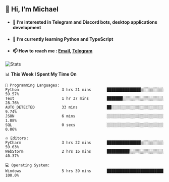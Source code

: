 ## 👋 Hi, I’m Michael
- #### 👀 I’m interested in Telegram and Discord bots, desktop applications development
- #### 🌱 I’m currently learning Python and TypeScript
- #### 📫 How to reach me : [Email](mailto:misha@kurapov.ru), [Telegram](https://t.me/mickr7)

![Stats](https://github-readme-stats.vercel.app/api?username=krpff&show_icons=true&theme=github_dark&hide_border=true&hide=issues&count_private=true&layout=compact)


<!--START_SECTION:waka-->
📊 **This Week I Spent My Time On** 

```text
💬 Programming Languages: 
Python                   3 hrs 21 mins       ███████████████░░░░░░░░░░   59.57% 
Text                     1 hr 37 mins        ███████░░░░░░░░░░░░░░░░░░   28.76% 
AUTO_DETECTED            33 mins             ██░░░░░░░░░░░░░░░░░░░░░░░   9.74% 
JSON                     6 mins              ░░░░░░░░░░░░░░░░░░░░░░░░░   1.88% 
SQL                      0 secs              ░░░░░░░░░░░░░░░░░░░░░░░░░   0.06%

🔥 Editors: 
PyCharm                  3 hrs 22 mins       ███████████████░░░░░░░░░░   59.63% 
WebStorm                 2 hrs 16 mins       ██████████░░░░░░░░░░░░░░░   40.37%

💻 Operating System: 
Windows                  5 hrs 39 mins       █████████████████████████   100.0%

```


<!--END_SECTION:waka-->
